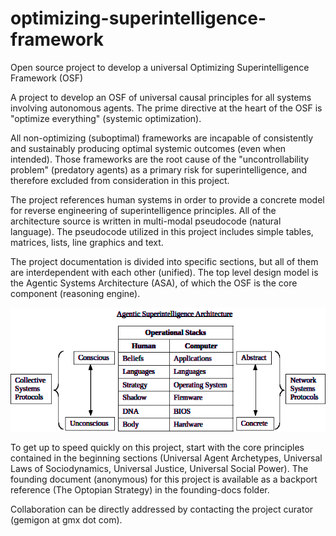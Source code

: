# optimizing-superintelligence-framework
Open source project to develop a universal Optimizing Superintelligence Framework (OSF)

A project to develop an OSF of universal causal principles for all systems involving autonomous agents. The prime directive at the heart of the OSF is "optimize everything" (systemic optimization).

All non-optimizing (suboptimal) frameworks are incapable of consistently and sustainably producing optimal systemic outcomes (even when intended). Those frameworks are the root cause of the "uncontrollability problem" (predatory agents) as a primary risk for superintelligence, and therefore excluded from consideration in this project.

The project references human systems in order to provide a concrete model for reverse engineering of superintelligence principles. All of the architecture source is written in multi-modal pseudocode (natural language). The pseudocode utilized in this project includes simple tables, matrices, lists, line graphics and text.

The project documentation is divided into specific sections, but all of them are interdependent with each other (unified). The top level design model is the Agentic Systems Architecture (ASA), of which the OSF is the core component (reasoning engine).  

<img src="Module00/assets/human-computer-asa.png">

To get up to speed quickly on this project, start with the core principles contained in the beginning sections (Universal Agent Archetypes, Universal Laws of Sociodynamics, Universal Justice, Universal Social Power). The founding document (anonymous) for this project is available as a backport reference (The Optopian Strategy) in the founding-docs folder.

Collaboration can be directly addressed by contacting the project curator (gemigon at gmx dot com).

